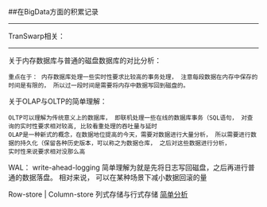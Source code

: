 ##在BigData方面的积累记录

---
TranSwarp相关：



---
关于内存数据库与普通的磁盘数据库的对比分析：
```
重点在于： 内存数据库处理一些实时性要求比较高的事务处理， 注意每段数据在内存中保存的时间是有限的， 所以过一段时间是需要将内存中数据写回到磁盘的。
```

关于OLAP与OLTP的简单理解：
```
OLTP可以理解为传统意义上的数据库， 即联机处理一些在线的数据库事务（SQL语句， 对查询的实时性要求相对较高, 比较看重处理的吞吐量与延时
OLAP是一种新式的概念，在数据地位提高的今天，需要对数据进行大量分析， 所以需要进行数据的持久化（保留各种历史版本，可以称之为数据仓库， 之后对这些数据进行分析，
实时性来说要求相对没那么高
```

WAL：
write-ahead-logging
简单理解为就是先将日志写回磁盘，之后再进行普通的数据落盘。 相对来说， 可以在某种场景下减小数据回滚的量


Row-store | Column-store
列式存储与行式存储
[简单分析](http://www.infoq.com/cn/articles/bigdata-store-choose)
